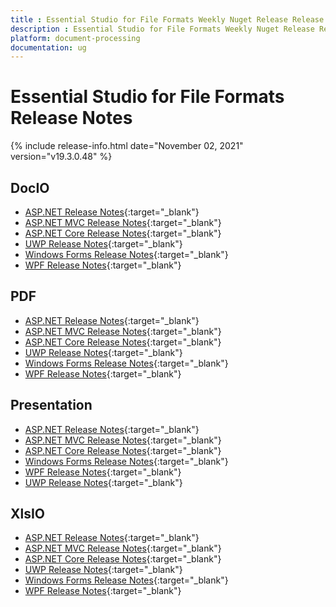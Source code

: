 ```yaml
---
title : Essential Studio for File Formats Weekly Nuget Release Release Notes  
description : Essential Studio for File Formats Weekly Nuget Release Release Notes  
platform: document-processing
documentation: ug
---
```


# Essential Studio for File Formats  Release Notes  

{% include release-info.html date="November 02, 2021" version="v19.3.0.48" %} 

## DocIO

* [ASP.NET Release Notes](/aspnet/release-notes/v19.3.0.48#docio){:target="_blank"}
* [ASP.NET MVC Release Notes](/aspnetmvc/release-notes/v19.3.0.48#docio){:target="_blank"}
* [ASP.NET Core Release Notes](/aspnet-core/release-notes/v19.3.0.48#docio){:target="_blank"}
* [UWP Release Notes](/uwp/release-notes/v19.3.0.48#docio){:target="_blank"}
* [Windows Forms Release Notes](/windowsforms/release-notes/v19.3.0.48#docio){:target="_blank"}
* [WPF Release Notes](/wpf/release-notes/v19.3.0.48#docio){:target="_blank"}


## PDF

* [ASP.NET Release Notes](/aspnet/release-notes/v19.3.0.48#pdf){:target="_blank"}
* [ASP.NET MVC Release Notes](/aspnetmvc/release-notes/v19.3.0.48#pdf){:target="_blank"}
* [ASP.NET Core Release Notes](/aspnet-core/release-notes/v19.3.0.48#pdf){:target="_blank"}
* [UWP Release Notes](/uwp/release-notes/v19.3.0.48#pdf){:target="_blank"}
* [Windows Forms Release Notes](/windowsforms/release-notes/v19.3.0.48#pdf){:target="_blank"}
* [WPF Release Notes](/wpf/release-notes/v19.3.0.48#pdf){:target="_blank"}


## Presentation

* [ASP.NET Release Notes](/aspnet/release-notes/v19.3.0.48#presentation){:target="_blank"}
* [ASP.NET MVC Release Notes](/aspnetmvc/release-notes/v19.3.0.48#presentation){:target="_blank"}
* [ASP.NET Core Release Notes](/aspnet-core/release-notes/v19.3.0.48#presentation){:target="_blank"}
* [Windows Forms Release Notes](/windowsforms/release-notes/v19.3.0.48#presentation){:target="_blank"}
* [WPF Release Notes](/wpf/release-notes/v19.3.0.48#presentation){:target="_blank"}
* [UWP Release Notes](/uwp/release-notes/v19.3.0.48#presentation){:target="_blank"}


## XlsIO

* [ASP.NET Release Notes](/aspnet/release-notes/v19.3.0.48#xlsio){:target="_blank"}
* [ASP.NET MVC Release Notes](/aspnetmvc/release-notes/v19.3.0.48#xlsio){:target="_blank"}
* [ASP.NET Core Release Notes](/aspnet-core/release-notes/v19.3.0.48#xlsio){:target="_blank"}
* [UWP Release Notes](/uwp/release-notes/v19.3.0.48#xlsio){:target="_blank"}
* [Windows Forms Release Notes](/windowsforms/release-notes/v19.3.0.48#xlsio){:target="_blank"}
* [WPF Release Notes](/wpf/release-notes/v19.3.0.48#xlsio){:target="_blank"}
